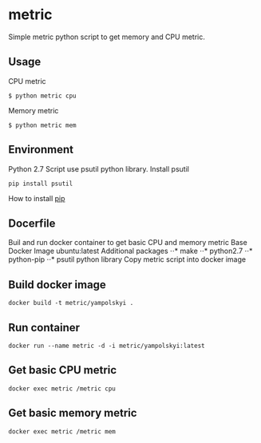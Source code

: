# metric
Simple metric python script to get memory and CPU metric.

## Usage
CPU metric
```
$ python metric cpu
```
Memory metric
```
$ python metric mem
```

## Environment
Python 2.7
Script use psutil python library. Install psutil
```
pip install psutil
```
How to install [pip](https://pip.pypa.io/en/stable/installing/)

## Docerfile
Buil and run docker container to get basic CPU and memory metric
Base Docker Image
  ubuntu:latest
Additional packages
   ⋅⋅* make
   ⋅⋅* python2.7
   ⋅⋅* python-pip
   ⋅⋅* psutil python library
Copy metric script into docker image

## Build docker image
```
docker build -t metric/yampolskyi .
```

## Run container
```
docker run --name metric -d -i metric/yampolskyi:latest
```

## Get basic CPU metric
```
docker exec metric /metric cpu
```

## Get basic memory metric
```
docker exec metric /metric mem
```
